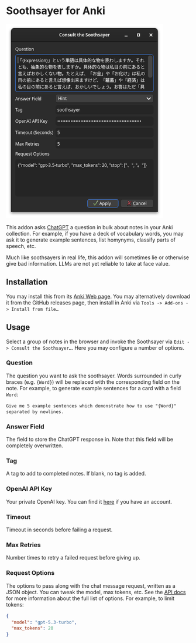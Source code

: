 # Soothsayer for Anki
![Screenshot](screenshot.png)

This addon asks [ChatGPT](https://openai.com/chatgpt) a question in bulk about
notes in your Anki collection. For example, if you have a deck of vocabulary
words, you may ask it to generate example sentences, list homynyms, classify
parts of speech, etc.

Much like soothsayers in real life, this addon will sometimes lie or otherwise
give bad information. LLMs are not yet reliable to take at face value.

## Installation
You may install this from its [Anki Web
page](https://ankiweb.net/shared/info/1957361198). You may alternatively
download it from the GitHub releases page, then install in Anki via `Tools ->
Add-ons -> Install from file…`

## Usage
Select a group of notes in the browser and invoke the Soothsayer via `Edit ->
Consult the Soothsayer…`. Here you may configure a number of options.

### Question
The question you want to ask the soothsayer. Words surrounded in curly braces
(e.g. `{Word}`) will be replaced with the corresponding field on the note. For
example, to generate example sentences for a card with a field `Word`:

```text
Give me 5 example sentences which demonstrate how to use "{Word}" separated by newlines.
```

### Answer Field
The field to store the ChatGPT response in. Note that this field will be
completely overwritten.

### Tag
A tag to add to completed notes. If blank, no tag is added.

### OpenAI API Key
Your private OpenAI key. You can find it
[here](https://platform.openai.com/api-keys) if you have an account.

### Timeout
Timeout in seconds before failing a request.

### Max Retries
Number times to retry a failed request before giving up.

### Request Options
The options to pass along with the chat message request, written as a JSON
object. You can tweak the model, max tokens, etc. See the [API
docs](https://platform.openai.com/docs/api-reference/chat/create) for more
information about the full list of options. For example, to limit tokens:

```json
{
  "model": "gpt-5.3-turbo",
  "max_tokens": 20
}
```
